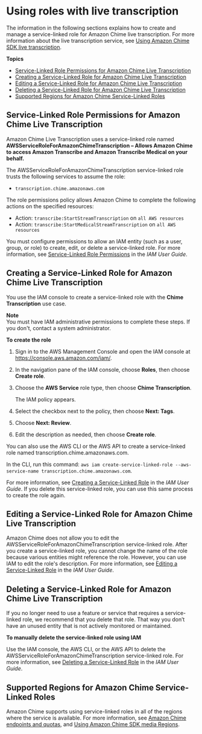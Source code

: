 # Using roles with live transcription<a name="using-service-linked-roles-transcription"></a>

The information in the following sections explains how to create and manage a service\-linked role for Amazon Chime live transcription\. For more information about the live transcription service, see [Using Amazon Chime SDK live transcription](https://docs.aws.amazon.com/chime/latest/developerguide/meeting-transcription.html)\.

**Topics**
+ [Service\-Linked Role Permissions for Amazon Chime Live Transcription](#service-linked-role-permissions-transcription)
+ [Creating a Service\-Linked Role for Amazon Chime Live Transcription](#create-service-linked-role-transcription)
+ [Editing a Service\-Linked Role for Amazon Chime Live Transcription](#edit-slr)
+ [Deleting a Service\-Linked Role for Amazon Chime Live Transcription](#delete-slr)
+ [Supported Regions for Amazon Chime Service\-Linked Roles](#slr-regions-transcription)

## Service\-Linked Role Permissions for Amazon Chime Live Transcription<a name="service-linked-role-permissions-transcription"></a>

Amazon Chime Live Transcription uses a service\-linked role named **AWSServiceRoleForAmazonChimeTranscription – Allows Amazon Chime to access Amazon Transcribe and Amazon Transcribe Medical on your behalf\.**

The AWSServiceRoleForAmazonChimeTranscription service\-linked role trusts the following services to assume the role:
+ `transcription.chime.amazonaws.com`

The role permissions policy allows Amazon Chime to complete the following actions on the specified resources:
+ Action: `transcribe:StartStreamTranscription` on `all AWS resources`
+ Action: `transcribe:StartMedicalStreamTranscription` on `all AWS resources`

You must configure permissions to allow an IAM entity \(such as a user, group, or role\) to create, edit, or delete a service\-linked role\. For more information, see [Service\-Linked Role Permissions](https://docs.aws.amazon.com/IAM/latest/UserGuide/using-service-linked-roles.html#service-linked-role-permissions) in the *IAM User Guide*\.

## Creating a Service\-Linked Role for Amazon Chime Live Transcription<a name="create-service-linked-role-transcription"></a>

You use the IAM console to create a service\-linked role with the **Chime Transcription** use case\.

**Note**  
You must have IAM administrative permissions to complete these steps\. If you don't, contact a system administrator\.

**To create the role**

1. Sign in to the AWS Management Console and open the IAM console at [https://console\.aws\.amazon\.com/iam/](https://console.aws.amazon.com/iam/)\.

1. In the navigation pane of the IAM console, choose **Roles**, then choose **Create role**\.

1. Choose the **AWS Service** role type, then choose **Chime Transcription**\.

   The IAM policy appears\.

1. Select the checkbox next to the policy, then choose **Next: Tags**\.

1. Choose **Next: Review**\.

1. Edit the description as needed, then choose **Create role**\.

You can also use the AWS CLI or the AWS API to create a service\-linked role named transcription\.chime\.amazonaws\.com\. 

In the CLI, run this command: `aws iam create-service-linked-role --aws-service-name transcription.chime.amazonaws.com`\.

For more information, see [Creating a Service\-Linked Role](https://docs.aws.amazon.com/IAM/latest/UserGuide/using-service-linked-roles.html#create-service-linked-role) in the *IAM User Guide*\. If you delete this service\-linked role, you can use this same process to create the role again\.

## Editing a Service\-Linked Role for Amazon Chime Live Transcription<a name="edit-slr"></a>

Amazon Chime does not allow you to edit the AWSServiceRoleForAmazonChimeTranscription service\-linked role\. After you create a service\-linked role, you cannot change the name of the role because various entities might reference the role\. However, you can use IAM to edit the role's description\. For more information, see [Editing a Service\-Linked Role](https://docs.aws.amazon.com/IAM/latest/UserGuide/using-service-linked-roles.html#edit-service-linked-role) in the *IAM User Guide*\.

## Deleting a Service\-Linked Role for Amazon Chime Live Transcription<a name="delete-slr"></a>

If you no longer need to use a feature or service that requires a service\-linked role, we recommend that you delete that role\. That way you don’t have an unused entity that is not actively monitored or maintained\.

**To manually delete the service\-linked role using IAM**

Use the IAM console, the AWS CLI, or the AWS API to delete the AWSServiceRoleForAmazonChimeTranscription service\-linked role\. For more information, see [Deleting a Service\-Linked Role](https://docs.aws.amazon.com/IAM/latest/UserGuide/using-service-linked-roles.html#delete-service-linked-role) in the *IAM User Guide*\.

## Supported Regions for Amazon Chime Service\-Linked Roles<a name="slr-regions-transcription"></a>

Amazon Chime supports using service\-linked roles in all of the regions where the service is available\. For more information, see [Amazon Chime endpoints and quotas](https://docs.aws.amazon.com/general/latest/gr/chime.html#chime_region), and [Using Amazon Chime SDK media Regions](/chime/latest/dg/chime-sdk-meetings-regions.html)\.